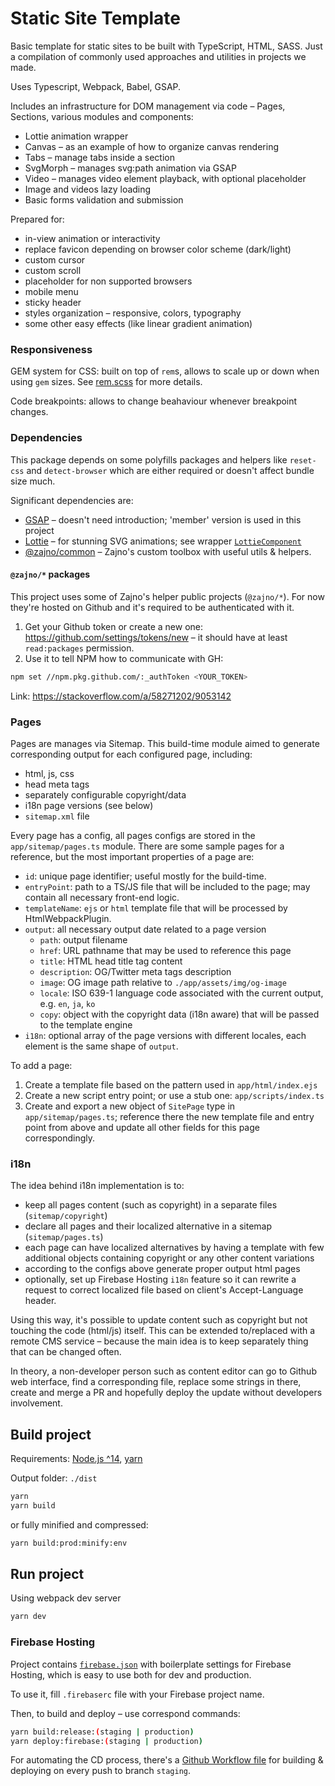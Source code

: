 # Static Site Template

Basic template for static sites to be built with TypeScript, HTML, SASS.
Just a compilation of commonly used approaches and utilities in projects we made.

Uses Typescript, Webpack, Babel, GSAP.

Includes an infrastructure for DOM management via code – Pages, Sections, various modules and components:

* Lottie animation wrapper
* Canvas – as an example of how to organize canvas rendering
* Tabs – manage tabs inside a section
* SvgMorph – manages svg:path animation via GSAP
* Video – manages video element playback, with optional placeholder
* Image and videos lazy loading
* Basic forms validation and submission

Prepared for:
* in-view animation or interactivity
* replace favicon depending on browser color scheme (dark/light)
* custom cursor
* custom scroll
* placeholder for non supported browsers
* mobile menu
* sticky header
* styles organization – responsive, colors, typography
* some other easy effects (like linear gradient animation)

### Responsiveness

GEM system for CSS: built on top of `rem`s, allows to scale up or down when using `gem` sizes. See [rem.scss](app/styles/common/rem.scss) for more details.

Code breakpoints: allows to change beahaviour whenever breakpoint changes.

### Dependencies

This package depends on some polyfills packages and helpers like `reset-css` and `detect-browser` which are either required or doesn't affect bundle size much.

Significant dependencies are:

* [GSAP](https://greensock.com/gsap/) – doesn't need introduction; 'member' version is used in this project
* [Lottie](https://airbnb.io/lottie/#/) – for stunning SVG animations; see wrapper [`LottieComponent`](./app/scripts/components/common/lottie.ts)
* [@zajno/common](https://github.com/Zajno/common-utils) – Zajno's custom toolbox with useful utils & helpers.

#### `@zajno/*` packages

This project uses some of Zajno's helper public projects (`@zajno/*`). For now they're hosted on Github and it's required to be authenticated with it.

1. Get your Github token or create a new one: https://github.com/settings/tokens/new – it should have at least `read:packages` permission.
2. Use it to tell NPM how to communicate with GH:

```bash
npm set //npm.pkg.github.com/:_authToken <YOUR_TOKEN>
```

Link: https://stackoverflow.com/a/58271202/9053142

### Pages

Pages are manages via Sitemap. This build-time module aimed to generate corresponding output for each configured page, including:

* html, js, css
* head meta tags
* separately configurable copyright/data
* i18n page versions (see below)
* `sitemap.xml` file

Every page has a config, all pages configs are stored in the `app/sitemap/pages.ts` module. There are some sample pages for a reference, but the most important properties of a page are:

* `id`: unique page identifier; useful mostly for the build-time.
* `entryPoint`: path to a TS/JS file that will be included to the page; may contain all necessary front-end logic.
* `templateName`: `ejs` or `html` template file that will be processed by HtmlWebpackPlugin.
* `output`: all necessary output date related to a page version
    * `path`: output filename
    * `href`: URL pathname that may be used to reference this page
    * `title`: HTML head title tag content
    * `description`: OG/Twitter meta tags description
    * `image`: OG image path relative to `./app/assets/img/og-image`
    * `locale`: ISO 639-1 language code associated with the current output, e.g. `en`, `ja`, `ko`
    * `copy`: object with the copyright data (i18n aware) that will be passed to the template engine
* `i18n`: optional array of the page versions with different locales, each element is the same shape of `output`.

To add a page:

1. Create a template file based on the pattern used in `app/html/index.ejs`
2. Create a new script entry point; or use a stub one: `app/scripts/index.ts`
2. Create and export a new object of `SitePage` type in `app/sitemap/pages.ts`; reference there the new template file and entry point from above and update all other fields for this page correspondingly.

### i18n

The idea behind i18n implementation is to:

* keep all pages content (such as copyright) in a separate files (`sitemap/copyright`)
* declare all pages and their localized alternative in a sitemap (`sitemap/pages.ts`)
* each page can have localized alternatives by having a template with few additional objects containing copyright or any other content variations
* according to the configs above generate proper output html pages
* optionally, set up Firebase Hosting `i18n` feature so it can rewrite a request to correct localized file based on client's Accept-Language header.

Using this way, it's possible to update content such as copyright but not touching the code (html/js) itself. This can be extended to/replaced with a remote CMS service – because the main idea is to keep separately thing that can be changed often.

In theory, a non-developer person such as content editor can go to Github web interface, find a corresponding file, replace some strings in there, create and merge a PR and hopefully deploy the update without developers involvement.


## Build project

Requirements: [Node.js ^14](https://nodejs.org/), [yarn](https://classic.yarnpkg.com/lang/en/)

Output folder: `./dist`

```bash
yarn
yarn build
```

or fully minified and compressed:

```bash
yarn build:prod:minify:env
```

## Run project

Using webpack dev server

```bash
yarn dev
```

### Firebase Hosting

Project contains [`firebase.json`](firebase.json) with boilerplate settings for Firebase Hosting, which is easy to use both for dev and production.

To use it, fill `.firebaserc` file with your Firebase project name.

Then, to build and deploy – use correspond commands:

```bash
yarn build:release:(staging | production)
yarn deploy:firebase:(staging | production)
```

For automating the CD process, there's a [Github Workflow file](./.github/workflows/deploy-staging.yml) for building & deploying on every push to branch `staging`.
